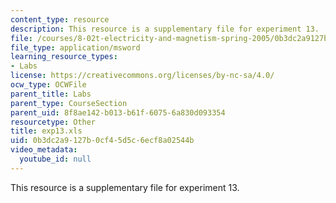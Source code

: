 ```yaml
---
content_type: resource
description: This resource is a supplementary file for experiment 13.
file: /courses/8-02t-electricity-and-magnetism-spring-2005/0b3dc2a9127b0cf45d5c6ecf8a02544b_exp13.xls
file_type: application/msword
learning_resource_types:
- Labs
license: https://creativecommons.org/licenses/by-nc-sa/4.0/
ocw_type: OCWFile
parent_title: Labs
parent_type: CourseSection
parent_uid: 8f8ae142-b013-b61f-6075-6a830d093354
resourcetype: Other
title: exp13.xls
uid: 0b3dc2a9-127b-0cf4-5d5c-6ecf8a02544b
video_metadata:
  youtube_id: null
---
```

This resource is a supplementary file for experiment 13.